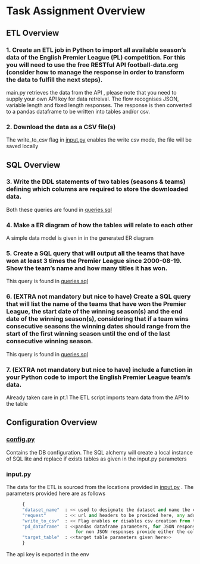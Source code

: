 # Task Assignment Overview

## ETL Overview

### 1. Create an ETL job in Python to import all available season’s data of the English Premier League (PL) competition. For this you will need to use the free RESTful API football-data.org (consider how to manage the response in order to transform the data to fulfill the next steps).


main.py retrieves the data from the API , please note that you need to supply your own API key for data retreival. The flow recognises JSON, variable length and fixed length responses. The response is then converted to a pandas dataframe to be written into tables and/or csv. 


### 2. Download the data as a CSV file(s)

The write_to_csv flag in [input.py](https://github.com/sijojosem2/football_stats/blob/main/input.py) enables the write csv mode, the file will be saved locally

## SQL Overview

### 3. Write the DDL statements of two tables (seasons & teams) defining which columns are required to store the downloaded data.

Both these queries are found in [queries.sql](https://github.com/sijojosem2/football_stats/blob/main/queries.sql)

### 4. Make a ER diagram of how the tables will relate to each other

A simple data model is given in in the generated ER diagram 

### 5. Create a SQL query that will output all the teams that have won at least 3 times the Premier League since 2000-08-19. Show the team’s name and how many titles it has won.

This query is found in [queries.sql](https://github.com/sijojosem2/football_stats/blob/main/queries.sql)

### 6. (EXTRA not mandatory but nice to have) Create a SQL query that will list the name of the teams that have won the Premier League, the start date of the winning season(s) and the end date of the winning season(s), considering that if a team wins consecutive seasons the winning dates should range from the start of the first winning season until the end of the last consecutive winning season.

This query is found in [queries.sql](https://github.com/sijojosem2/football_stats/blob/main/queries.sql)

### 7. (EXTRA not mandatory but nice to have) include a function in your Python code to import the English Premier League team’s data.

Already taken care in pt.1 The ETL script imports team data from the API to the table  

## Configuration Overview

### [config.py](https://github.com/sijojosem2/football_stats/blob/main/config.py)

Contains the DB configuration. The SQL alchemy will create a local instance of SQL lite and replace if exists tables as given in the input.py parameters 

### input.py

The data for the ETL is sourced from the locations provided in [input.py](https://github.com/sijojosem2/football_stats/blob/main/input.py) . The parameters provided here are as follows 
```python
      {
      "dataset_name"  : << used to designate the dataset and name the csv >>
      "request"       : << url and headers to be provided here, any additional parameters, body also should be given >>
      "write_to_csv"  : << Flag enables or disables csv creation from the pandas dataframe>> 
      "pd_dataframe"  : <<pandas dataframe parameters, for JSON responses, provide the column that needs to be extracted in 'record_path' 
                          for non JSON responses provide either the column delimiter (variable) or colspecs(fixed length) >>
      "target_table"  : <<target table parameters given here>>
      }
```
 The api key is exported in the env 

